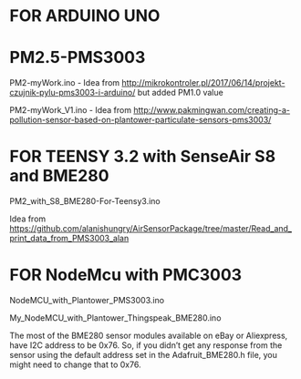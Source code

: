 # FOR ARDUINO UNO
# PM2.5-PMS3003
PM2-myWork.ino - 
Idea from http://mikrokontroler.pl/2017/06/14/projekt-czujnik-pylu-pms3003-i-arduino/ but added PM1.0 value

PM2-myWork_V1.ino -
Idea from http://www.pakmingwan.com/creating-a-pollution-sensor-based-on-plantower-particulate-sensors-pms3003/



# FOR TEENSY 3.2  with SenseAir S8 and BME280
PM2_with_S8_BME280-For-Teensy3.ino

Idea from https://github.com/alanishungry/AirSensorPackage/tree/master/Read_and_print_data_from_PMS3003_alan

# FOR NodeMcu  with PMC3003
NodeMCU_with_Plantower_PMS3003.ino

My_NodeMCU_with_Plantower_Thingspeak_BME280.ino

The most of the BME280 sensor modules available on eBay or Aliexpress,  have I2C address to be 0x76. So, if you didn’t get any response from the sensor using the default address set in the Adafruit_BME280.h file, you might need to change that to 0x76.
